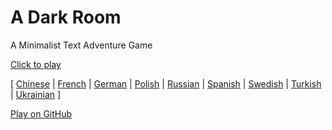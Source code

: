 A Dark Room
===========

A Minimalist Text Adventure Game

[Click to play](http://adarkroom.doublespeakgames.com/)

[
  [Chinese](http://adarkroom.doublespeakgames.com/?lang=cn) |
  [French](http://adarkroom.doublespeakgames.com/?lang=fr)  |
  [German](http://adarkroom.doublespeakgames.com/?lang=de)  |
  [Polish](http://adarkroom.doublespeakgames.com/?lang=pl) |
  [Russian](http://adarkroom.doublespeakgames.com/?lang=ru) |
  [Spanish](http://adarkroom.doublespeakgames.com/?lang=es) |
  [Swedish](http://adarkroom.doublespeakgames.com/?lang=sv) |
  [Turkish](http://adarkroom.doublespeakgames.com/?lang=tr) |
  [Ukrainian](http://adarkroom.doublespeakgames.com/?lang=uk)
]


[Play on GitHub](http://continuities.github.io/adarkroom)
